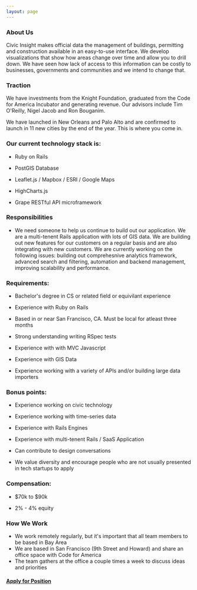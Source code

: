 ```yaml
---
layout: page
---
```



### About Us

Civic Insight makes official data the management of buildings, permitting and construction available in an easy-to-use interface. We develop visualizations that show how areas change over time and allow you to drill down. We have seen how lack of access to this information can be costly to businesses, governments and communities and we intend to change that.


### Traction

We have investments from the Knight Foundation, graduated from the Code for America Incubator and generating revenue. Our advisors include  Tim O'Reilly, Nigel Jacob and Ron Bouganim.

We have launched in New Orleans and Palo Alto and are confirmed to launch in 11 new cities by the end of the year. This is where you come in.



### Our current technology stack is:

  * Ruby on Rails

  * PostGIS Database

  * Leaflet.js / Mapbox / ESRI / Google Maps

  * HighCharts.js
  
  * Grape RESTful API microframework 
  
  
  

### Responsibilities

  * We need someone to help us continue to build out our application. We are a multi-tenent Rails application with lots of GIS data. We are building out new features for our customers on a regular basis and are also integrating with new customers. We are currently working on the following issues: building out comprehesnive analytics framework, advanced search and filtering, automation and backend management, improving scalability and performance.





### Requirements:

* Bachelor's degree in CS or related field or equivilant experience

* Experience with Ruby on Rails

* Based in or near San Francisco, CA. Must be local for atleast three months

* Strong understanding writing RSpec tests

* Experience with with MVC Javascript

* Experience with GIS Data

* Experience working with a variety of APIs and/or building large data importers



### Bonus points:

* Experience working on civic technology

* Experience working with time-series data

* Experience with Rails Engines

* Experience with multi-tenent Rails / SaaS Application

* Can contribute to design conversations

* We value diversity and encourage people who are not usually presented in tech startups to apply

### Compensation:

* $70k to $90k 

* 2% - 4% equity


### How We Work

* We work remotely regularly, but it's important that all team members to be based in Bay Area
* We are based in San Francisco (9th Street and Howard) and share an office space with Code for America
* The team gathers at the office a couple times a week to discuss ideas and priorities

#### [Apply for Position](https://docs.google.com/a/civicindustries.com/forms/d/1qvmci4D9JvRgFfzFwctw7BA0TL4v5r6ek38vPYMZJ3I/viewform?usp=send_form)